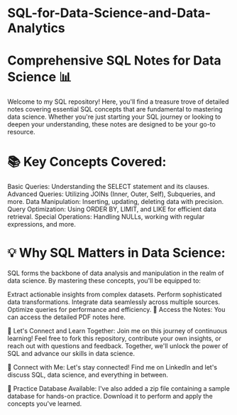 # SQL-for-Data-Science-and-Data-Analytics

# Comprehensive SQL Notes for Data Science 📊
Welcome to my SQL repository! Here, you'll find a treasure trove of detailed notes covering essential SQL concepts that are fundamental to mastering data science. Whether you're just starting your SQL journey or looking to deepen your understanding, these notes are designed to be your go-to resource.

# 📚 Key Concepts Covered:
Basic Queries: Understanding the SELECT statement and its clauses.
Advanced Queries: Utilizing JOINs (Inner, Outer, Self), Subqueries, and more.
Data Manipulation: Inserting, updating, deleting data with precision.
Query Optimization: Using ORDER BY, LIMIT, and LIKE for efficient data retrieval.
Special Operations: Handling NULLs, working with regular expressions, and more.

# 💡 Why SQL Matters in Data Science:
SQL forms the backbone of data analysis and manipulation in the realm of data science. By mastering these concepts, you'll be equipped to:

Extract actionable insights from complex datasets.
Perform sophisticated data transformations.
Integrate data seamlessly across multiple sources.
Optimize queries for performance and efficiency.
📄 Access the Notes:
You can access the detailed PDF notes here.

🚀 Let's Connect and Learn Together:
Join me on this journey of continuous learning! Feel free to fork this repository, contribute your own insights, or reach out with questions and feedback. Together, we'll unlock the power of SQL and advance our skills in data science.

🌟 Connect with Me:
Let's stay connected! Find me on LinkedIn and let's discuss SQL, data science, and everything in between.

🔄 Practice Database Available:
I've also added a zip file containing a sample database for hands-on practice. Download it to perform and apply the concepts you've learned.


